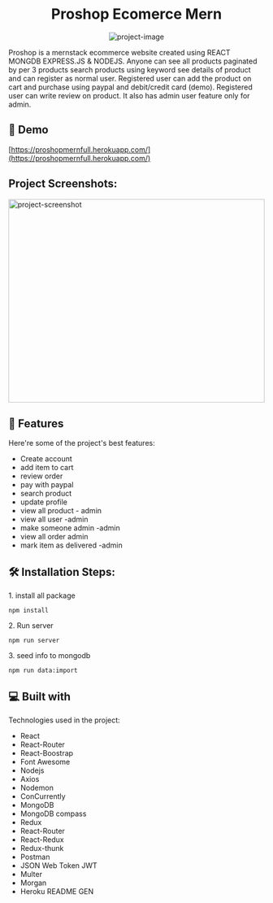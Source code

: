 <h1 align="center" id="title">Proshop Ecomerce Mern</h1>

<p align="center"><img src="https://socialify.git.ci/Razaul00003/proshop/image?language=1&amp;owner=1&amp;name=1&amp;stargazers=1&amp;theme=Light" alt="project-image"></p>

<p id="description">Proshop is a mernstack ecommerce website created using REACT MONGDB EXPRESS.JS &amp; NODEJS. Anyone can see all products paginated by per 3 products search products using keyword see details of product and can register as normal user. Registered user can add the product on cart and purchase using paypal and debit/credit card (demo). Registered user can write review on product. It also has admin user feature only for admin.</p>

<h2>🚀 Demo</h2>

[https://proshopmernfull.herokuapp.com/](https://proshopmernfull.herokuapp.com/)

<h2>Project Screenshots:</h2>

<img src="https://i.ibb.co/6mq9B3x/Fire-Shot-Capture-025-Welcome-To-Pro-Shop-proshopmernfull-herokuapp-com.png" alt="project-screenshot" width="100%" height="400/">

  
  
<h2>🧐 Features</h2>

Here're some of the project's best features:

*   Create account
*   add item to cart
*   review order
*   pay with paypal
*   search product
*   update profile
*   view all product - admin
*   view all user -admin
*   make someone admin -admin
*   view all order admin
*   mark item as delivered -admin

<h2>🛠️ Installation Steps:</h2>

<p>1. install all package</p>

```
npm install 
```

<p>2. Run server</p>

```
npm run server
```

<p>3. seed info to mongodb</p>

```
npm run data:import
```

  
  
<h2>💻 Built with</h2>

Technologies used in the project:

*   React
*   React-Router
*   React-Boostrap
*   Font Awesome
*   Nodejs
*   Axios
*   Nodemon
*   ConCurrently
*   MongoDB
*   MongoDB compass
*   Redux
*   React-Router
*   React-Redux
*   Redux-thunk
*   Postman
*   JSON Web Token JWT
*   Multer
*   Morgan
*   Heroku
README GEN

